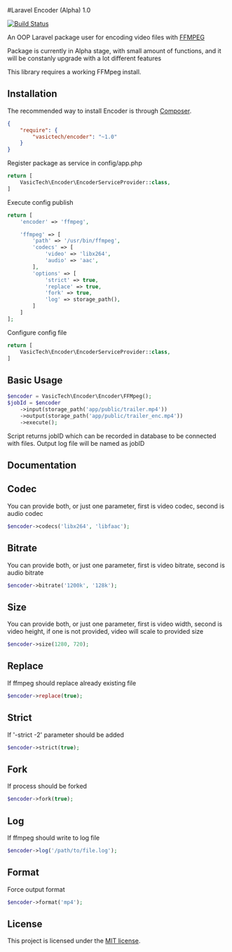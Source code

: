#Laravel Encoder (Alpha) 1.0

[![Build Status](https://travis-ci.org/vasictech/encoder.svg?branch=master)](https://travis-ci.org/vasictech/encoder)

An OOP Laravel package user for encoding video files with [FFMPEG](https://www.ffmpeg.org/)

Package is currently in Alpha stage, with small amount of functions, and it will be constanly upgrade with a lot different features

This library requires a working FFMpeg install.

## Installation

The recommended way to install Encoder is through [Composer](https://getcomposer.org).

```json
{
    "require": {
        "vasictech/encoder": "~1.0"
    }
}
```

Register package as service in config/app.php

```php
return [
    VasicTech\Encoder\EncoderServiceProvider::class,
]
```

Execute config publish

```php
return [
    'encoder' => 'ffmpeg',

    'ffmpeg' => [
        'path' => '/usr/bin/ffmpeg',
        'codecs' => [
            'video' => 'libx264',
            'audio' => 'aac',
        ],
        'options' => [
            'strict' => true,
            'replace' => true,
            'fork' => true,
            'log' => storage_path(),
        ]
    ]
];
```

Configure config file

```php
return [
    VasicTech\Encoder\EncoderServiceProvider::class,
]
```

## Basic Usage

```php
$encoder = VasicTech\Encoder\Encoder\FFMpeg();
$jobId = $encoder
    ->input(storage_path('app/public/trailer.mp4'))
    ->output(storage_path('app/public/trailer_enc.mp4'))
    ->execute();
```

Script returns jobID which can be recorded in database to be connected with files. Output log file will be named as jobID

## Documentation


## Codec
You can provide both, or just one parameter, first is video codec, second is audio codec

```php
$encoder->codecs('libx264', 'libfaac');
```

## Bitrate
You can provide both, or just one parameter, first is video bitrate, second is audio bitrate

```php
$encoder->bitrate('1200k', '128k');
```

## Size
You can provide both, or just one parameter, first is video width, second is video height, if one is not provided, video will scale to provided size

```php
$encoder->size(1280, 720);
```

## Replace
If ffmpeg should replace already existing file

```php
$encoder->replace(true);
```

## Strict
If '-strict -2' parameter should be added

```php
$encoder->strict(true);
```

## Fork
If process should be forked

```php
$encoder->fork(true);
```

## Log
If ffmpeg should write to log file

```php
$encoder->log('/path/to/file.log');
```

## Format
Force output format

```php
$encoder->format('mp4');
```

## License

This project is licensed under the [MIT license](http://opensource.org/licenses/MIT).
